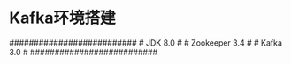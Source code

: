 # Kafka环境搭建
##########################
\# JDK 8.0             \#
\# Zookeeper 3.4       \#
\# Kafka 3.0           \#
##########################